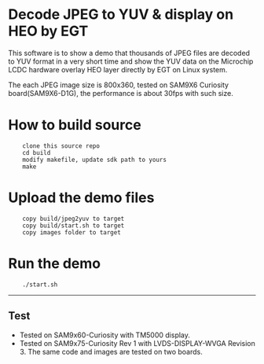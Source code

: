 # Decode JPEG to YUV & display on HEO by EGT

This software is to show a demo that thousands of JPEG
files are decoded to YUV format in a very short time
and show the YUV data on the Microchip LCDC hardware 
overlay HEO layer directly by EGT on Linux system.

The each JPEG image size is 800x360, tested on SAM9X6 
Curiosity board(SAM9X6-D1G), the performance is about 
30fps with such size.

# How to build source
```
	clone this source repo
	cd build
	modify makefile, update sdk path to yours
	make
```

# Upload the demo files
```
	copy build/jpeg2yuv to target
	copy build/start.sh to target
	copy images folder to target
```

# Run the demo
```
	./start.sh
```

***
## Test
- Tested on SAM9x60-Curiosity with TM5000 display.
- Tested on SAM9x75-Curiosity Rev 1 with LVDS-DISPLAY-WVGA Revision 3.
  The same code and images are tested on two boards.
